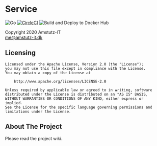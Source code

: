 # Service

![Go](https://github.com/tullo/service/workflows/Go/badge.svg?branch=tullo)
[![CircleCI](https://circleci.com/gh/tullo/service.svg?style=svg)](https://circleci.com/gh/tullo/service)
![Build and Deploy to Docker Hub](https://github.com/tullo/service/workflows/Build%20and%20Deploy%20to%20Docker%20Hub/badge.svg?branch=tullo)

Copyright 2020 Amstutz-IT  
me@amstutz-it.dk

## Licensing

```plaintext
Licensed under the Apache License, Version 2.0 (the "License");
you may not use this file except in compliance with the License.
You may obtain a copy of the License at

    http://www.apache.org/licenses/LICENSE-2.0

Unless required by applicable law or agreed to in writing, software
distributed under the License is distributed on an "AS IS" BASIS,
WITHOUT WARRANTIES OR CONDITIONS OF ANY KIND, either express or implied.
See the License for the specific language governing permissions and
limitations under the License.
```

## About The Project

Please read the project wiki.
